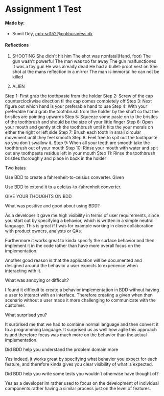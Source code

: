 # Assignment 1 Test

#### Made by: ####

* Sumit Dey, cph-sd152@cphbusiness.dk

#### Reflections ####

1. SHOOTING 
She didn't hit him
The shot was nonfatal(Hand, foot)
The gun wasn't powerful
The man was too far away
The gun malfunctioned
It was a toy gun
He was already dead
He had a bullet-proof vest on
She shot at the mans reflection in a mirror
The man is immortal he can not be killed

2. ALIEN

Step 1: First grab the toothpaste from the holder
Step 2: Screw of the cap counterclockwise direction til the cap comes completely off
Step 3: Next figure out which hand is your preferable hand to use
Step 4: With your preferable hand grab the toothbrush from the holder by the shaft so that the bristles are pointing upwards 
Step 5: Squeeze some paste on to the bristles of the toothbrush and should be the size of your little finger
Step 6: Open your mouth and gently stick the toothbrush until it hits the your morals on either the right or left side
Step 7: Brush each tooth in small circular movement until they feel smooth
Step 8: Feel free to spit out the toothpaste so you don't swallow it. 
Step 9: When all your teeth are smooth take the toothbrush out of your mouth
Step 10: Rinse your mouth with water and spit out any toothpaste residue left in your mouth
Step 11: Rinse the toothbrush bristles thoroughly and place in back in the holder

Two katas

Use BDD to create a fahrenheit-to-celsius converter.
Given 

Use BDD to extend it to a celcius-to-fahrenheit converter.

GIVE YOUR THOUGHTS ON BDD

What was positive and good about using BDD? 

As a developer it gave me high visibility in terms of user requirements, since you start out by specifying a behavior, which is written in a simple neutral language. This is great if I was for example working in close collaboration with product owners, analysts or QAs. 

Furthermore it works great to kinda specify the surface behavior and then implement it in the code rather than have more overall focus on the implementation. 

Another good reason is that the application will be documented and designed around the behavior a user expects to experience when interacting with it.

What was annoying or difficult?  

I found it difficult to create a behavior implementation in BDD without having a user to interact with an interface. Therefore creating a given when then scenario without a user made it more challenging to communicate with the customer. 

What surprised you?  

It surprised me that we had to combine normal language and then convert it to a programming language. It surprised us as well how agile this approach is and therefore focus was much more on the behavior than the actual implementation. 

Did BDD help you understand the problem domain more 

Yes indeed, it works great by specifying what behavior you expect for each feature, and therefore kinda gives you clear visibility of what is expected.

Did BDD help you write some tests you wouldn’t otherwise have thought of? 

Yes as a developer im rather used to focus on the development of individual components rather having a similar process just on the level of features. 
